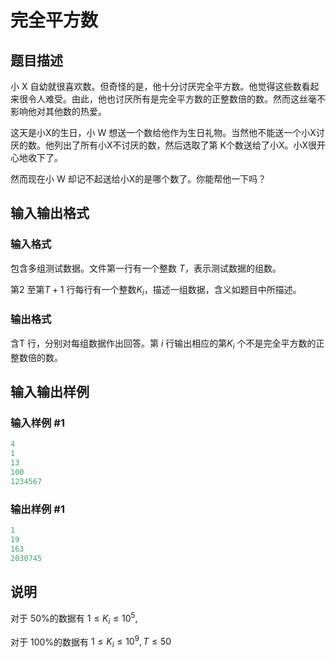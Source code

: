 # 完全平方数

## 题目描述

小 X 自幼就很喜欢数。但奇怪的是，他十分讨厌完全平方数。他觉得这些数看起来很令人难受。由此，他也讨厌所有是完全平方数的正整数倍的数。然而这丝毫不影响他对其他数的热爱。

这天是小X的生日，小 W 想送一个数给他作为生日礼物。当然他不能送一个小X讨厌的数。他列出了所有小X不讨厌的数，然后选取了第 K个数送给了小X。小X很开心地收下了。

然而现在小 W 却记不起送给小X的是哪个数了。你能帮他一下吗？

## 输入输出格式

### 输入格式

包含多组测试数据。文件第一行有一个整数 $T$，表示测试数据的组数。

第$2$ 至第$T+1$ 行每行有一个整数$K_i$，描述一组数据，含义如题目中所描述。

### 输出格式

含T 行，分别对每组数据作出回答。第 $i$ 行输出相应的第$K_i$ 个不是完全平方数的正整数倍的数。

## 输入输出样例

### 输入样例 #1

```cpp
4 
1 
13 
100 
1234567
```


### 输出样例 #1

```cpp
1 
19 
163 
2030745
```


## 说明

对于 50%的数据有 $1 ≤ K_i ≤ 10^5$,

对于 100%的数据有 $1 ≤ K_i ≤ 10^9, T ≤ 50$

